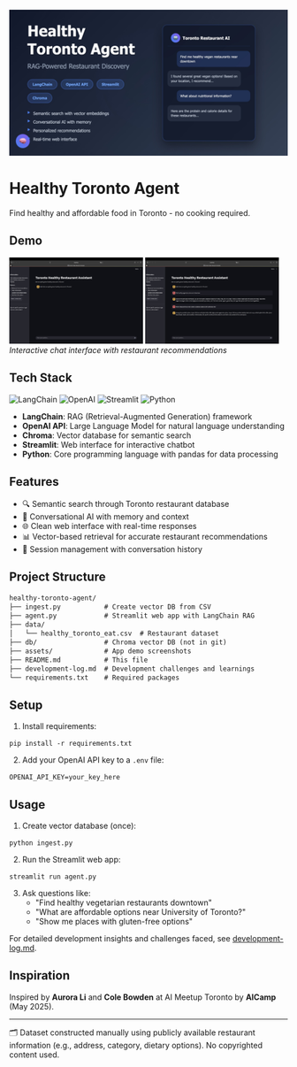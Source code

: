 ![Healthy Toronto Agent](assets/thumbnail.jpg)

# Healthy Toronto Agent

Find healthy and affordable food in Toronto - no cooking required.

## Demo
<img src="assets/demo.jpg" width="48%"> <img src="assets/chat-example.jpg" width="48%">
*Interactive chat interface with restaurant recommendations*

## Tech Stack

![LangChain](https://img.shields.io/badge/LangChain-1C3C3C?style=for-the-badge&logo=langchain&logoColor=white)
![OpenAI](https://img.shields.io/badge/OpenAI-412991?style=for-the-badge&logo=openai&logoColor=white)
![Streamlit](https://img.shields.io/badge/Streamlit-FF4B4B?style=for-the-badge&logo=streamlit&logoColor=white)
![Python](https://img.shields.io/badge/Python-3776AB?style=for-the-badge&logo=python&logoColor=white)

- **LangChain**: RAG (Retrieval-Augmented Generation) framework
- **OpenAI API**: Large Language Model for natural language understanding
- **Chroma**: Vector database for semantic search
- **Streamlit**: Web interface for interactive chatbot
- **Python**: Core programming language with pandas for data processing

## Features

- 🔍 Semantic search through Toronto restaurant database
- 💬 Conversational AI with memory and context
- 🌐 Clean web interface with real-time responses
- 📊 Vector-based retrieval for accurate restaurant recommendations
- 🔄 Session management with conversation history

## Project Structure

```
healthy-toronto-agent/
├── ingest.py           # Create vector DB from CSV
├── agent.py            # Streamlit web app with LangChain RAG
├── data/
│   └── healthy_toronto_eat.csv  # Restaurant dataset
├── db/                 # Chroma vector DB (not in git)
├── assets/             # App demo screenshots
├── README.md           # This file
├── development-log.md  # Development challenges and learnings
└── requirements.txt    # Required packages
```

## Setup

1. Install requirements:
```
pip install -r requirements.txt
```

2. Add your OpenAI API key to a `.env` file:
```
OPENAI_API_KEY=your_key_here
```

## Usage

1. Create vector database (once):
```
python ingest.py
```

2. Run the Streamlit web app:
```
streamlit run agent.py
```

3. Ask questions like:
   - "Find healthy vegetarian restaurants downtown"
   - "What are affordable options near University of Toronto?"
   - "Show me places with gluten-free options"

For detailed development insights and challenges faced, see [development-log.md](development-log.md).

## Inspiration

Inspired by **Aurora Li** and **Cole Bowden** at AI Meetup Toronto by **AICamp** (May 2025).

---

🗂️ Dataset constructed manually using publicly available restaurant information (e.g., address, category, dietary options). No copyrighted content used.